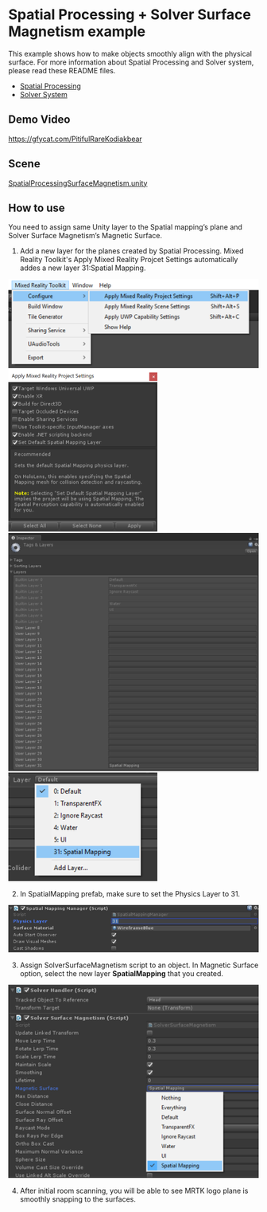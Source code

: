 # Spatial Processing + Solver Surface Magnetism example
This example shows how to make objects smoothly align with the physical surface. For more information about Spatial Processing and Solver system, please read these README files.
- [Spatial Processing](/Assets/HoloToolkit/SpatialMapping/README.md)
- [Solver System](/Assets/HoloToolkit-Examples/Utilities/Readme/README_SolverSystem.md)

## Demo Video
https://gfycat.com/PitifulRareKodiakbear

## Scene
[SpatialProcessingSurfaceMagnetism.unity](/Assets/HoloToolkit-Examples/SpatialMapping/Scenes/SpatialProcessingSurfaceMagnetism.unity)

## How to use 
You need to assign same Unity layer to the Spatial mapping’s plane and Solver Surface Magnetism’s Magnetic Surface.

1. Add a new layer for the planes created by Spatial Processing. Mixed Reality Toolkit's Apply Mixed Reality Projcet Settings automatically addes a new layer 31:Spatial Mapping.
<img src="/External/ReadMeImages/MRTK_SurfaceMagnetism1.png" width="550">
<img src="/External/ReadMeImages/MRTK_SurfaceMagnetism2.png" width="300">
<img src="/External/ReadMeImages/MRTK_SurfaceMagnetism3.png" width="550">
<img src="/External/ReadMeImages/MRTK_SurfaceMagnetism4.png" width="300">

2. In SpatialMapping prefab, make sure to set the Physics Layer to 31.
<img src="/External/ReadMeImages/MRTK_SurfaceMagnetism5.png" width="550">

3. Assign SolverSurfaceMagnetism script to an object. In Magnetic Surface option, select the new layer **SpatialMapping** that you created. 
<img src="/External/ReadMeImages/MRTK_SurfaceMagnetism6.png" width="550">

4. After initial room scanning, you will be able to see MRTK logo plane is smoothly snapping to the surfaces.

 


